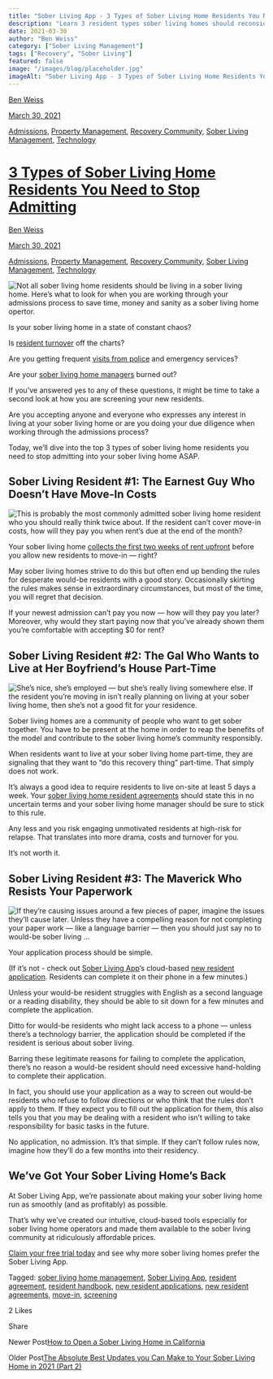 ```yaml
---
title: "Sober Living App - 3 Types of Sober Living Home Residents You Need to Stop Admitting"
description: "Learn 3 resident types sober living homes should reconsider admitting. Improve safety & house stability with better screening."
date: 2021-03-30
author: "Ben Weiss"
category: ["Sober Living Management"]
tags: ["Recovery", "Sober Living"]
featured: false
image: "/images/blog/placeholder.jpg"
imageAlt: "Sober Living App - 3 Types of Sober Living Home Residents You Need to Stop Admitting"
---
```


[Ben Weiss](../../../../sober-living-app-blog%EF%B9%96author=5a811b27db7926c296af1851.html)

[March 30, 2021](3-types-of-sober-living-home-residents-you-need-to-stop-admitting.html)

[Admissions](../../../category/Admissions.html), [Property Management](../../../category/Property+Management.html), [Recovery Community](../../../category/Recovery+Community.html), [Sober Living Management](../../../category/Sober+Living+Management.html), [Technology](../../../category/Technology.html)

#  [3 Types of Sober Living Home Residents You Need to Stop Admitting](3-types-of-sober-living-home-residents-you-need-to-stop-admitting.html)

[Ben Weiss](../../../../sober-living-app-blog%EF%B9%96author=5a811b27db7926c296af1851.html)

[March 30, 2021](3-types-of-sober-living-home-residents-you-need-to-stop-admitting.html)

[Admissions](../../../category/Admissions.html), [Property Management](../../../category/Property+Management.html), [Recovery Community](../../../category/Recovery+Community.html), [Sober Living Management](../../../category/Sober+Living+Management.html), [Technology](../../../category/Technology.html)

![Not all sober living home residents should be living in a sober living home. Here’s what to look for when you are working through your admissions process to save time, money and sanity as a sober living home opertor.](/images/blog/3-types-of-sober-living-home-residents-you-need-to-stop-admitting/Screen_Shot_2021-03-29_at_9.09.18_AM.png)

Is your sober living home in a state of constant chaos? 

Is [resident turnover](../../2/2/got-open-sober-living-home-beds-let-residents-and-community-members-know-about-it-automatically.html) off the charts? 

Are you getting frequent [visits from police](https://soberlivingapp.com/sober-living-app-blog/2020/12/15/when-should-your-sober-living-home-call-911-the-answer-is-complicated) and emergency services? 

Are your [sober living home managers](../../../2020/3/3/5-things-all-of-the-best-sober-living-home-managers-have-in-common.html) burned out? 

If you’ve answered yes to any of these questions, it might be time to take a second look at how you are screening your new residents. 

Are you accepting anyone and everyone who expresses any interest in living at your sober living home or are you doing your due diligence when working through the admissions process? 

Today, we’ll dive into the top 3 types of sober living home residents you need to stop admitting into your sober living home ASAP. 

## Sober Living Resident #1: The Earnest Guy Who Doesn’t Have Move-In Costs 

![This is probably the most commonly admitted sober living home resident who you should really think twice about. If the resident can’t cover move-in costs, how will they pay you when rent’s due at the end of the month?](/images/blog/3-types-of-sober-living-home-residents-you-need-to-stop-admitting/Screen_Shot_2021-03-29_at_9.09.25_AM.png)

Your sober living home [collects the first two weeks of rent upfront](../../../2020/10/6/sober-living-apps-new-billing-assistant-makes-getting-paid-even-easier.html) before you allow new residents to move-in — right? 

May sober living homes strive to do this but often end up bending the rules for desperate would-be residents with a good story. Occasionally skirting the rules makes sense in extraordinary circumstances, but most of the time, you will regret that decision. 

If your newest admission can’t pay you now — how will they pay you later? Moreover, why would they start paying now that you’ve already shown them you’re comfortable with accepting $0 for rent?

## Sober Living Resident #2: The Gal Who Wants to Live at Her Boyfriend’s House Part-Time  

![She’s nice, she’s employed — but she’s really living somewhere else. If the resident you’re moving in isn’t really planning on living at your sober living home, then she’s not a good fit for your residence.](/images/blog/3-types-of-sober-living-home-residents-you-need-to-stop-admitting/Screen_Shot_2021-03-29_at_9.09.33_AM.png)

Sober living homes are a community of people who want to get sober together. You have to be present at the home in order to reap the benefits of the model and contribute to the sober living home’s community responsibly. 

When residents want to live at your sober living home part-time, they are signaling that they want to “do this recovery thing” part-time. That simply does not work.  

It’s always a good idea to require residents to live on-site at least 5 days a week. Your [sober living home resident agreements](../../../2020/6/30/heres-what-you-need-to-start-including-in-your-sober-living-home-resident-agreements.html) should state this in no uncertain terms and your sober living home manager should be sure to stick to this rule. 

Any less and you risk engaging unmotivated residents at high-risk for relapse. That translates into more drama, costs and turnover for you. 

It’s not worth it.

## Sober Living Resident #3: The Maverick Who Resists Your Paperwork 

![If they’re causing issues around a few pieces of paper, imagine the issues they’ll cause later. Unless they have a compelling reason for not completing your paper work — like a language barrier — then you should just say no to would-be sober living …](/images/blog/3-types-of-sober-living-home-residents-you-need-to-stop-admitting/Screen_Shot_2021-03-29_at_9.09.42_AM.png)

Your application process should be simple. 

(If it’s not - check out [Sober Living App](../../../../index.html)’s cloud-based [new resident application](https://soberlivingapp.com/sober-living-app-blog/2020/4/28/introducing-our-new-resident-application-for-the-sober-living-home-app). Residents can complete it on their phone in a few minutes.) 

Unless your would-be resident struggles with English as a second language or a reading disability, they should be able to sit down for a few minutes and complete the application. 

Ditto for would-be residents who might lack access to a phone — unless there’s a technology barrier, the application should be completed if the resident is serious about sober living. 

Barring these legitimate reasons for failing to complete the application, there’s no reason a would-be resident should need excessive hand-holding to complete their application. 

In fact, you should use your application as a way to screen out would-be residents who refuse to follow directions or who think that the rules don’t apply to them. If they expect you to fill out the application for them, this also tells you that you may be dealing with a resident who isn’t willing to take responsibility for basic tasks in the future. 

No application, no admission. It’s that simple. If they can’t follow rules now, imagine how they’ll do a few months into their residency. 

## We’ve Got Your Sober Living Home’s Back 

At Sober Living App, we’re passionate about making your sober living home run as smoothly (and as profitably) as possible. 

That’s why we’ve created our intuitive, cloud-based tools especially for sober living home operators and made them available to the sober living community at ridiculously affordable prices. 

[Claim your free trial today](https://behavehealth.com/get-started) and see why more sober living homes prefer the Sober Living App.

Tagged: [sober living home management](../../../tag/sober+living+home+management.html), [Sober Living App](../../../tag/Sober+Living+App.html), [resident agreement](../../../tag/resident+agreement.html), [resident handbook](../../../tag/resident+handbook.html), [new resident applications](../../../tag/new+resident+applications.html), [new resident agreements](../../../tag/new+resident+agreements.html), [move-in](../../../tag/move-in.html), [screening](../../../tag/screening.html)

2 Likes

Share

Newer Post[How to Open a Sober Living Home in California](../../5/11/how-to-open-a-sober-living-home-in-california.html)

Older Post[The Absolute Best Updates you Can Make to Your Sober Living Home in 2021 (Part 2)](../16/the-absolute-best-updates-you-can-make-to-your-sober-living-home-in-2021-part-2.html)